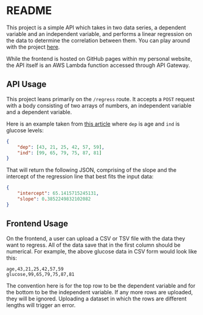 # README

This project is a simple API which takes in two data series, a dependent variable and an independent variable, and performs a linear regression on the data to determine the correlation between them. You can play around with the project [here](http://flask-env.wv33p8mp63.us-west-1.elasticbeanstalk.com/).

While the frontend is hosted on GitHub pages within my personal website, the API itself is an AWS Lambda function accessed through API Gateway.

## API Usage
This project leans primarily on the `/regress` route. It accepts a `POST` request with a body consisting of two arrays of numbers, an independent variable and a dependent variable.

Here is an example taken from [this article](https://www.statisticshowto.datasciencecentral.com/probability-and-statistics/regression-analysis/find-a-linear-regression-equation/) where `dep` is age and `ind` is glucose levels:
```json
{
    "dep": [43, 21, 25, 42, 57, 59],
    "ind": [99, 65, 79, 75, 87, 81]
}
```

That will return the following JSON, comprising of the slope and the intercept of the regression line that best fits the input data:

```json
{
    "intercept": 65.1415715245131,
    "slope": 0.3852249832102082
}
```
## Frontend Usage
On the frontend, a user can upload a CSV or TSV file with the data they want to regress. All of the data save that in the first column should be numerical. For example, the above glucose data in CSV form would look like this:

```
age,43,21,25,42,57,59
glucose,99,65,79,75,87,81
```

The convention here is for the top row to be the dependent variable and for the bottom to be the independent variable. If any more rows are uploaded, they will be ignored. Uploading a dataset in which the rows are different lengths will trigger an error.
